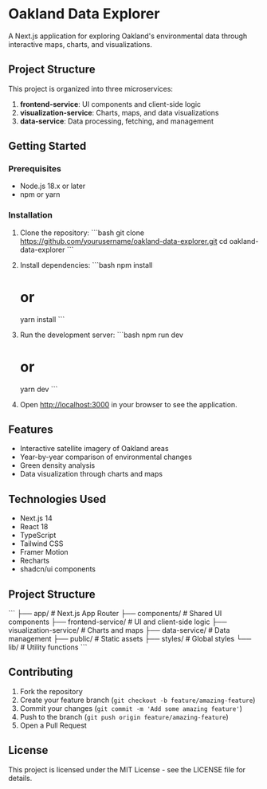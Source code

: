 # Oakland Data Explorer

 A Next.js application for exploring Oakland's environmental data through interactive maps, charts, and visualizations.

## Project Structure

This project is organized into three microservices:

1. **frontend-service**: UI components and client-side logic
2. **visualization-service**: Charts, maps, and data visualizations
3. **data-service**: Data processing, fetching, and management

## Getting Started

### Prerequisites

- Node.js 18.x or later
- npm or yarn

### Installation

1. Clone the repository:
   \`\`\`bash
   git clone https://github.com/yourusername/oakland-data-explorer.git
   cd oakland-data-explorer
   \`\`\`

2. Install dependencies:
   \`\`\`bash
   npm install
   # or
   yarn install
   \`\`\`

3. Run the development server:
   \`\`\`bash
   npm run dev
   # or
   yarn dev
   \`\`\`

4. Open [http://localhost:3000](http://localhost:3000) in your browser to see the application.

## Features

- Interactive satellite imagery of Oakland areas
- Year-by-year comparison of environmental changes
- Green density analysis
- Data visualization through charts and maps

## Technologies Used

- Next.js 14
- React 18
- TypeScript
- Tailwind CSS
- Framer Motion
- Recharts
- shadcn/ui components

## Project Structure

\`\`\`
├── app/                      # Next.js App Router
├── components/               # Shared UI components
├── frontend-service/         # UI and client-side logic
├── visualization-service/    # Charts and maps
├── data-service/             # Data management
├── public/                   # Static assets
├── styles/                   # Global styles
└── lib/                      # Utility functions
\`\`\`

## Contributing

1. Fork the repository
2. Create your feature branch (`git checkout -b feature/amazing-feature`)
3. Commit your changes (`git commit -m 'Add some amazing feature'`)
4. Push to the branch (`git push origin feature/amazing-feature`)
5. Open a Pull Request

## License

This project is licensed under the MIT License - see the LICENSE file for details.
